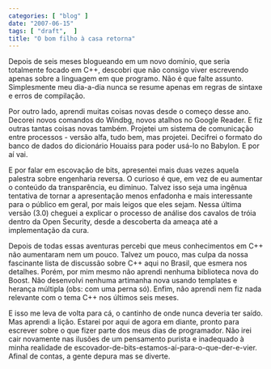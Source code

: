 ```yaml
---
categories: [ "blog" ]
date: "2007-06-15"
tags: [ "draft",  ]
title: "O bom filho à casa retorna"
---
```

Depois de seis meses blogueando em um novo domínio, que seria totalmente
focado em C++, descobri que não consigo viver escrevendo apenas sobre
a linguagem em que programo. Não é que falte assunto. Simplesmente
meu dia-a-dia nunca se resume apenas em regras de sintaxe e erros de
compilação.

Por outro lado, aprendi muitas coisas novas desde o começo desse
ano. Decorei novos comandos do Windbg, novos atalhos no Google
Reader. E fiz outras tantas coisas novas também. Projetei um sistema
de comunicação entre processos - versão alfa, tudo bem, mas
projetei. Decifrei o formato do banco de dados do dicionário Houaiss
para poder usá-lo no Babylon. E por aí vai.

E por falar em escovação de bits, apresentei mais duas vezes aquela
palestra sobre engenharia reversa. O curioso é que, em vez de eu aumentar
o conteúdo da transparência, eu diminuo. Talvez isso seja uma ingênua
tentativa de tornar a apresentação menos enfadonha e mais interessante
para o público em geral, por mais leigos que eles sejam. Nessa última
versão (3.0) cheguei a explicar o processo de análise dos cavalos de
tróia dentro da Open Security, desde a descoberta da ameaça até a
implementação da cura.

Depois de todas essas aventuras percebi que meus conhecimentos em C++
não aumentaram nem um pouco. Talvez um pouco, mas culpa da nossa
fascinante lista de discussão sobre C++ aqui no Brasil, que esmera
nos detalhes. Porém, por mim mesmo não aprendi nenhuma biblioteca
nova do Boost. Não desenvolvi nenhuma artimanha nova usando templates
e herança múltipla (obs: com uma perna só). Enfim, não aprendi nem
fiz nada relevante com o tema C++ nos últimos seis meses.

E isso me leva de volta para cá, o cantinho de onde nunca
deveria ter saído. Mas aprendi a lição. Estarei por aqui
de agora em diante, pronto para escrever sobre o que fizer
parte dos meus dias de programador. Não irei cair novamente nas
ilusões de um pensamento purista e inadequado à minha realidade de
escovador-de-bits-estamos-aí-para-o-que-der-e-vier. Afinal de contas,
a gente depura mas se diverte.
